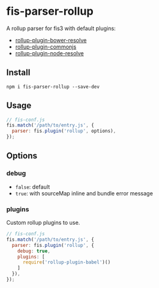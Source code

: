 # fis-parser-rollup

A rollup parser for fis3 with default plugins:

- [rollup-plugin-bower-resolve](https://www.npmjs.com/package/rollup-plugin-bower-resolve)
- [rollup-plugin-commonjs](https://www.npmjs.com/package/rollup-plugin-commonjs)
- [rollup-plugin-node-resolve](https://www.npmjs.com/package/rollup-plugin-node-resolve)

## Install

```
npm i fis-parser-rollup --save-dev
```

## Usage

```javascript
// fis-conf.js
fis.match('/path/to/entry.js', {
  parser: fis.plugin('rollup', options),
});
```

## Options

### debug

- `false`: default
- `true`: with sourceMap inline and bundle error message

### plugins

Custom rollup plugins to use.

```javascript
// fis-conf.js
fis.match('/path/to/entry.js', {
  parser: fis.plugin('rollup', {
    debug: true,
    plugins: [
      require('rollup-plugin-babel')()
    ]
  }),
});
```

